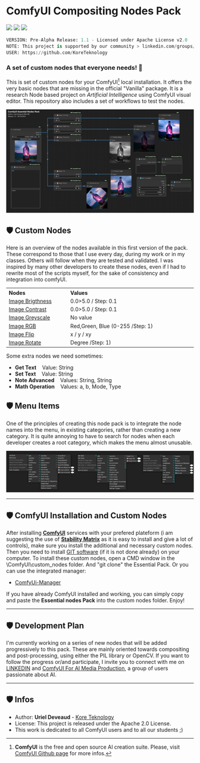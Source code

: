 # ComfyUI Compositing Nodes Pack

<img src="https://img.shields.io/badge/ComfyUI-0.2.6+-green" /> <img src="https://img.shields.io/badge/Custom-Nodes-blue" /> <img src="https://img.shields.io/badge/NAI-00-ffae00" />
```py
VERSION: Pre-Alpha Release: 1.1 - Licensed under Apache License v2.0
NOTE: This project is supported by our community > linkedin.com/groups/13109092/
USER: https://github.com/KoreTeknology
```

### A set of custom nodes that everyone needs! 🎃

This is set of custom nodes for your ComfyUI[^1] local installation. It offers the very basic nodes that are missing in the official "Vanilla" package.
It is a research Node based project on *Artificial Intelligence* using ComfyUI visual editor. This repository also includes a set of workflows to test the nodes.

<img alt="essential Nodes Pack NODES" src="/media/screenshot_CENP_nodes.png">

## 🛡️ Custom Nodes

Here is an overview of the nodes available in this first version of the pack. These correspond to those that I use every day, during my work or in my classes. Others will follow when they are tested and validated. I was inspired by many other developers to create these nodes, even if I had to rewrite most of the scripts myself, for the sake of consistency and integration into comfyUI.

<table>
<tr><th align="left", width="250">Nodes</th><th align="left", width="632">Values</th></tr>
<tr><td><a href="/">Image Brigthness</a></td><td align="left">0.0>5.0 / Step: 0.1</td></tr>
<tr><td><a href="/">Image Contrast</a></td><td align="left">0.0>5.0 / Step: 0.1</td></tr>
<tr><td><a href="/">Image Greyscale</a></td><td align="left">No value</td></tr>
<tr><td><a href="/">Image RGB</a></td><td align="left">Red,Green, Blue (0-255 /Step: 1)</td></tr>
<tr><td><a href="/">Image Flip</a></td><td align="left">x / y / xy</td></tr>
<tr><td><a href="/">Image Rotate</a></td><td align="left">Degree /Step: 1)</td></tr>
</table>

Some extra nodes we need sometimes:

- **Get Text** &nbsp;&nbsp; Value: String
- **Set Text** &nbsp;&nbsp; Value: String
- **Note Advanced** &nbsp;&nbsp; Values: String, String
- **Math Operation** &nbsp;&nbsp; Values: a, b, Mode, Type

## 🛡️ Menu Items

One of the principles of creating this node pack is to integrate the node names into the menu, in existing categories, rather than creating a new category. It is quite annoying to have to search for nodes when each developer creates a root category, which makes the menu almost unusable.

<img alt="essential Nodes Pack MENUS" src="/media/screenshot_CENP_menu.png">


---

## 🛡️ ComfyUI Installation and Custom Nodes

After installing [**ComfyUI**](https://github.com/comfyanonymous/ComfyUI) services with your prefered plateform (i am suggesting the use of [**Stability Matrix**](https://github.com/LykosAI/StabilityMatrix) as it is easy to install and give a lot of controls), make sure you install the additional and necessary custom nodes. Then you need to install [GIT software](https://git-scm.com/) (if it is not done already) on your computer. To install these custom nodes, open a CMD window in the \ComfyUI\custom_nodes folder. And "git clone" the Essential Pack. Or you can use the integrated manager:

- [ComfyUi-Manager](https://github.com/ltdrdata/ComfyUI-Manager)

If you have already ComfyUI installed and working, you can simply copy and paste the **Essential nodes Pack** into the custom nodes folder. Enjoy!

---

## 🛡️ Development Plan

I'm currently working on a series of new nodes that will be added progressively to this pack. These are mainly oriented towards compositing and post-processing, using either the PIL library or OpenCV.
If you want to follow the progress or/and participate, I invite you to connect with me on [LINKEDIN](https://www.linkedin.com/in/urieldeveaud/) and [ComfyUI For AI Media Production](https://www.linkedin.com/groups/13109092/), a group of users passionate about AI.

---
## 🛡️ Infos

* Author: **Uriel Deveaud** - [Kore Teknology](https://github.com/KoreTeknology) 
* License: This project is released under the Apache 2.0 License.
* This work is dedicated to all ComfyUI users and to all our students ;)

[^1]: **ComfyUI** is the free and open source AI creation suite. Please, visit [ComfyUI Github page](https://github.com/comfyanonymous/ComfyUI) for more infos.
